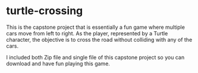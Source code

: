 # turtle-crossing
This is the capstone project that is essentially a fun game where multiple cars move from left to right. As the player, represented by a Turtle character, the objective is to cross the road without colliding with any of the cars.

I included both Zip file and single file of this capstone project so you can download and have fun playing this game. 
